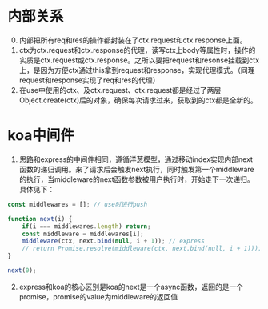 # 内部关系
0. 内部把所有req和res的操作都封装在了ctx.request和ctx.response上面。
1. ctx为ctx.request和ctx.response的代理，读写ctx上body等属性时，操作的实质是ctx.request或ctx.response。之所以要把request和resonse挂载到ctx上，是因为方便ctx通过this拿到request和response，实现代理模式。（同理request和response实现了req和res的代理）
2. 在use中使用的ctx、及ctx.request、ctx.request都是经过了两层Object.create(ctx)后的对象，确保每次请求过来，获取到的ctx都是全新的。

# koa中间件
1. 思路和express的中间件相同，遵循洋葱模型，通过移动index实现内部next函数的递归调用。来了请求后会触发next执行，同时触发第一个middleware的执行，当middleware的next函数参数被用户执行时，开始走下一次递归。具体见下：
``` js
const middlewares = []; // use时进行push

function next(i) {
    if(i === middlewares.length) return;
    const middleware = middlewares[i];
    middleware(ctx, next.bind(null, i + 1)); // express
    // return Promise.resolve(middleware(ctx, next.bind(null, i + 1))); // koa 
}

next(0);
```
2. express和koa的核心区别是koa的next是一个async函数，返回的是一个promise，promise的value为middleware的返回值